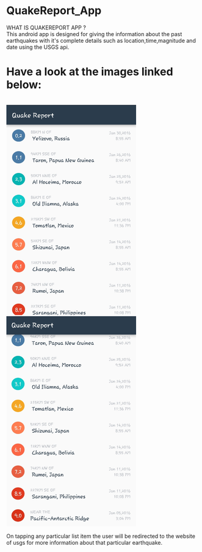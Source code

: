 # QuakeReport_App

WHAT IS QUAKEREPORT APP ?<br>
This android app is designed for giving the information about the past earthquakes with it's complete details such as location,time,magnitude and date using the USGS api.

<h1> Have a look at the images linked below: </h1><br>
  
  <img src = "QuakeReport1.jpg" width = "340" height = "550" />  
  <img src = "QuakeReport2.jpg" width = "340" height = "550" />


On tapping any particular list item the user will be redirected to the website of usgs for more information about that particular earthquake.

